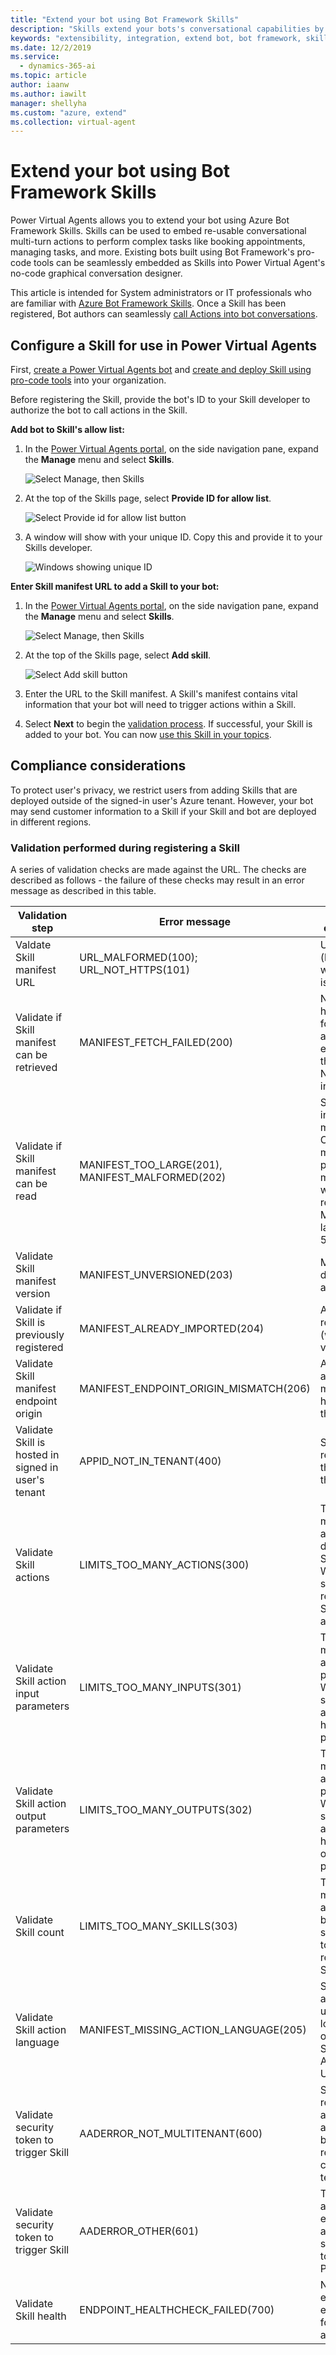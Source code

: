 ```yaml
---
title: "Extend your bot using Bot Framework Skills"
description: "Skills extend your bots's conversational capabilities by automating a series of actions within a topic. They enable the bot to book an appointment, send a confirmation email, manage tasks, and more."
keywords: "extensibility, integration, extend bot, bot framework, skills, custom capabilities"
ms.date: 12/2/2019
ms.service:
  - dynamics-365-ai
ms.topic: article
author: iaanw
ms.author: iawilt
manager: shellyha
ms.custom: "azure, extend"
ms.collection: virtual-agent
---
```



# Extend your bot using Bot Framework Skills
Power Virtual Agents allows you to extend your bot using Azure Bot Framework Skills. Skills can be used to embed re-usable conversational multi-turn actions to perform complex tasks like booking appointments, managing tasks, and more. Existing bots built using Bot Framework's pro-code tools can be seamlessly embedded as Skills into Power Virtual Agent's no-code graphical conversation designer.

This article is intended for System administrators or IT professionals who are familiar with [Azure Bot Framework Skills](/azure/bot-service/bot-builder-skills-overview?view=azure-bot-service-4.0). Once a Skill has been registered, Bot authors can seamlessly [call Actions into bot conversations](advanced-use-skills.md).

## Configure a Skill for use in Power Virtual Agents
First, [create a Power Virtual Agents bot](authoring-first-bot.md) and [create and deploy Skill using pro-code tools](https://go.microsoft.com/fwlink/?linkid=2110533) into your organization.

Before registering the Skill, provide the bot's ID to your Skill developer to authorize the bot to call actions in the Skill.

**Add bot to Skill's allow list:**

1. In the [Power Virtual Agents portal](https://powerva.microsoft.com), on the side navigation pane, expand the **Manage** menu and select **Skills**.

   ![Select Manage, then Skills](media/skills-menu.png)

1. At the top of the Skills page, select **Provide ID for allow list**.
 
   ![Select Provide id for allow list button](media/skills-provide-id.png)

1. A window will show with your unique ID. Copy this and provide it to your Skills developer.

   ![Windows showing unique ID](media/skills-provide-id-modal.png)


**Enter Skill manifest URL to add a Skill to your bot:**

1. In the [Power Virtual Agents portal](https://powerva.microsoft.com), on the side navigation pane, expand the **Manage** menu and select **Skills**.

   ![Select Manage, then Skills](media/skills-menu.png)

1. At the top of the Skills page, select **Add skill**.
 
   ![Select Add skill button](media/skills-provide-id.png)

1. Enter the URL to the Skill manifest. A Skill's manifest contains vital information that your bot will need to trigger actions within a Skill.

1. Select **Next** to begin the [validation process](#validation-performed-during-registering-a-skill). If successful, your Skill is added to your bot. You can now [use this Skill in your topics](advanced-use-skills.md). 

## Compliance considerations
To protect user's privacy, we restrict users from adding Skills that are deployed outside of the signed-in user's Azure tenant. However, your bot may send customer information to a Skill if your Skill and bot are deployed in different regions.

### Validation performed during registering a Skill

A series of validation checks are made against the URL. The checks are described as follows - the failure of these checks may result in an error message as described in this table.

Validation step|Error message|Description or mitigation
---|---|---
Valdate Skill manifest URL|URL_MALFORMED(100); URL_NOT_HTTPS(101)|Url is not https (http, warning?); Url is not valid
Validate if Skill manifest can be retrieved|MANIFEST_FETCH_FAILED(200)|Network or http (not found, not authorized) errors getting the manifest; No response in 3 seconds
Validate if Skill manifest can be read|MANIFEST_TOO_LARGE(201), MANIFEST_MALFORMED(202)|Syntax errors in the manifest; Optional manifest properties are missing that we need requires; Manifest larger than 500kb
Validate Skill manifest version|MANIFEST_UNVERSIONED(203)|Manifest doesn't have a skill version
Validate if Skill is previously registered|MANIFEST_ALREADY_IMPORTED(204)|Already registered (with same version?)
Validate Skill manifest endpoint origin|MANIFEST_ENDPOINT_ORIGIN_MISMATCH(206)|Attacker altered manifest and hosted on their website
Validate Skill is hosted in signed in user's tenant|APPID_NOT_IN_TENANT(400)|Skill is not registered in the tenant of the bot author
Validate Skill actions|LIMITS_TOO_MANY_ACTIONS(300)|There are too many Skill actions defined in Skill manigest. We only support registering Skills with 25 actions.
Validate Skill action input parameters|LIMITS_TOO_MANY_INPUTS(301)|There are too many Skill action input parameters. We only support Skill actions that have 25 input parameters.
Validate Skill action output parameters|LIMITS_TOO_MANY_OUTPUTS(302)|There are too many Skill action output parameters. We only support Skill actions that have 25 output parameters.
Validate Skill count|LIMITS_TOO_MANY_SKILLS(303)|There are too many Skills added into a bot. We only support a bot to have 25 registered Skills.
Validate Skill action language|MANIFEST_MISSING_ACTION_LANGUAGE(205)|Skill has actions with unsupported locales. We only support Skills with Actions in en-US.
Validate security token to trigger Skill|AADERROR_NOT_MULTITENANT(600)|Skill is not registered as a multi-tenant app (because bot not registered in customer's tenant)
Validate security token to trigger Skill|AADERROR_OTHER(601)|There may be a transient error to acquire a security token to trigger Skill. Please retry.
Validate Skill health|ENDPOINT_HEALTHCHECK_FAILED(700)|Network errors, http errors (not found, not authenticated)



